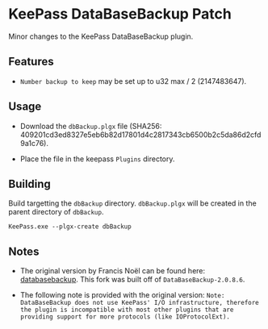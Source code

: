 # KeePass DataBaseBackup Patch

Minor changes to the KeePass DataBaseBackup plugin.

## Features

- `Number backup to keep` may be set up to u32 max / 2 (2147483647).

## Usage

- Download the `dbBackup.plgx` file (SHA256: 409201cd3ed8327e5eb6b82d17801d4c2817343cb6500b2c5da86d2cfd9a1c76).

- Place the file in the keepass `Plugins` directory.

## Building

Build targetting the `dbBackup` directory. `dbBackup.plgx` will be created in the parent directory of `dbBackup`.

```
KeePass.exe --plgx-create dbBackup
```

## Notes

- The original version by Francis Noël can be found here: [databasebackup](https://keepass.info/plugins.html#databasebackup). This fork was built off of `DataBaseBackup-2.0.8.6`.

- The following note is provided with the original version: `Note: DataBaseBackup does not use KeePass' I/O infrastructure, therefore the plugin is incompatible with most other plugins that are providing support for more protocols (like IOProtocolExt).`
